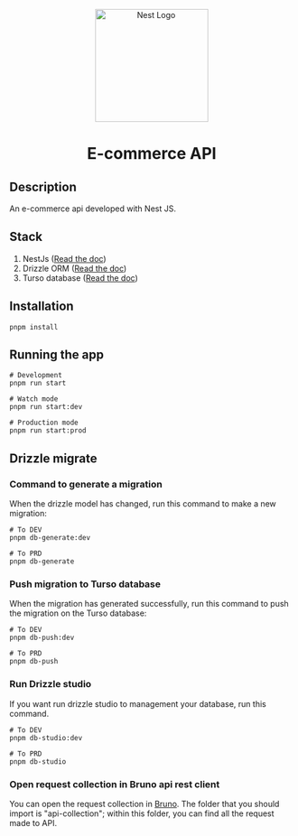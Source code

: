 <p align="center">
  <a href="http://nestjs.com/" target="blank"><img src="https://nestjs.com/img/logo-small.svg" width="200" alt="Nest Logo" /></a>
</p>

<h1 align="center">E-commerce API</h1>

## Description

An e-commerce api developed with Nest JS.

## Stack

1. NestJs ([Read the doc](https://docs.nestjs.com/))
2. Drizzle ORM ([Read the doc](https://orm.drizzle.team/docs/overview))
3. Turso database ([Read the doc](https://docs.turso.tech/introduction))

## Installation

```
pnpm install
```

## Running the app

```
# Development
pnpm run start

# Watch mode
pnpm run start:dev

# Production mode
pnpm run start:prod
```

## Drizzle migrate

### Command to generate a migration

When the drizzle model has changed, run this command to make a new migration:

```
# To DEV
pnpm db-generate:dev

# To PRD
pnpm db-generate

```

### Push migration to Turso database

When the migration has generated successfully, run this command to push the migration on the Turso database:

```
# To DEV
pnpm db-push:dev

# To PRD
pnpm db-push
```

### Run Drizzle studio

If you want run drizzle studio to management your database, run this command.

```
# To DEV
pnpm db-studio:dev

# To PRD
pnpm db-studio
```

### Open request collection in Bruno api rest client
  You can open the request collection in [Bruno](https://www.usebruno.com/). The folder that you should import is "api-collection"; within this folder, you can find all the request made to API.
